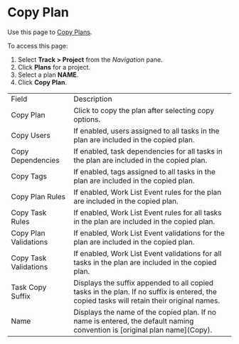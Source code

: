 # Copy Plan

<div class="use">

Use this page to [Copy Plans](Copy_Plans.htm).

</div>

To access this page:

1.  Select <span style="font-weight: bold;">Track \>
    </span>**Project** from the *Navigation* pane.
2.  Click **Plans** for a project.
3.  Select a plan **NAME**.
4.  Click **Copy
Plan**.

|                       |                                                                                                                                           |
| --------------------- | ----------------------------------------------------------------------------------------------------------------------------------------- |
| Field                 | Description                                                                                                                               |
| Copy Plan             | Click to copy the plan after selecting copy options.                                                                                      |
| Copy Users            | If enabled, users assigned to all tasks in the plan are included in the copied plan.                                                      |
| Copy Dependencies     | If enabled, task dependencies for all tasks in the plan are included in the copied plan.                                                  |
| Copy Tags             | If enabled, tags assigned to all tasks in the plan are included in the copied plan.                                                       |
| Copy Plan Rules       | If enabled, Work List Event rules for the plan are included in the copied plan.                                                           |
| Copy Task Rules       | If enabled, Work List Event rules for all tasks in the plan are included in the copied plan.                                              |
| Copy Plan Validations | If enabled, Work List Event validations for the plan are included in the copied plan.                                                     |
| Copy Task Validations | If enabled, Work List Event validations for all tasks in the plan are included in the copied plan.                                        |
| Task Copy Suffix      | Displays the suffix appended to all copied tasks in the plan. If no suffix is entered, the copied tasks will retain their original names. |
| Name                  | Displays the name of the copied plan. If no name is entered, the default naming convention is \[original plan name\](Copy).               |
